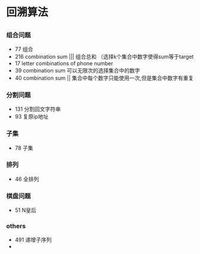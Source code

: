 # 回溯算法
##
### 组合问题
* 77 组合
* 216 combination sum ||| 组合总和 （选择k个集合中数字使得sum等于target
* 17 letter combinations of phone number
* 39 combination sum 可以无限次的选择集合中的数字
* 40 combination sum || 集合中每个数字只能使用一次,但是集合中数字有重复
### 分割问题
* 131 分割回文字符串
* 93 复原ip地址

### 子集
* 78 子集

### 排列
* 46 全排列

### 棋盘问题
* 51 N皇后

### others
* 491 递增子序列
* 